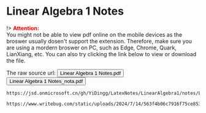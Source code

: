 # Linear Algebra 1 Notes

!> **<span style='color:red'>Attention:</span>**<br>
You might not be able to view pdf online on the mobile devices as the broswer usually dosen't support the extension. Therefore, make sure you are using a mordern broswer on PC, such as Edge, Chrome, Quark, LianXiang, etc. You can also try clicking the link below to view or download the file.

<!-- The raw source url: <button onclick="window.open('https://www.writebug.com/git/YiDingg/WB.PDFBank/raw/branch/main/Notes/Linear Algebra 1 Notes.pdf')" type="button">Linear Algebra 1 Notes.pdf</button>

The raw source url: <button onclick="window.open('https://www.writebug.com/git/YiDingg/WB.PDFBank/raw/branch/main/Notes/Linear Algebra 1 Notes_nota_compressed.pdf')" type="button">Linear Algebra 1 Notes_nota.pdf</button>
 -->



The raw source url: 
<button onclick="window.open('https://jsd.onmicrosoft.cn/gh/YiDingg/LatexNotes/LinearAlgebra1/notes/LinearAlgebra1Notes.pdf')" type="button">Linear Algebra 1 Notes.pdf</button>
<button onclick="window.open('https://www.writebug.com/static/uploads/2024/7/14/563f4b06c7916f75ce853c8b5ce160f6.pdf')" type="button">Linear Algebra 1 Notes_nota.pdf</button>


<!-- 
```pdf
https://www.writebug.com/git/YiDingg/WB.YiDingg/raw/commit/dd468fa8d2637553504e2261f623d45f92a7def9/LinearAlgebra1Notes.pdf
``` -->

```pdf
https://jsd.onmicrosoft.cn/gh/YiDingg/LatexNotes/LinearAlgebra1/notes/LinearAlgebra1Notes.pdf
```


```pdf
https://www.writebug.com/static/uploads/2024/7/14/563f4b06c7916f75ce853c8b5ce160f6.pdf
```